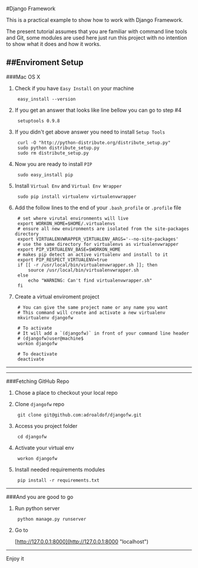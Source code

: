 #Django Framework

This is a practical example to show how to work with Django Framework.

The present tutorial assumes that you are familiar with command line tools and Git, some modules are used here just run this project with no intention to show what it does and how it works.

##Enviroment Setup
---
###Mac OS X

1. Check if you have `Easy Install` on your machine

        easy_install --version

2. If you get an answer that looks like line bellow you can go to step #4

        setuptools 0.9.8

3. If you didn't get above answer you need to install `Setup Tools`

        curl -O "http://python-distribute.org/distribute_setup.py"
        sudo python distribute_setup.py
        sudo rm distribute_setup.py

4. Now you are ready to install `PIP`

        sudo easy_install pip

5. Install `Virtual Env` and `Virtual Env Wrapper`

        sudo pip install virtualenv virtualenvwrapper

6. Add the follow lines to the end of your `.bash_profile` or `.profile` file

        # set where virutal environments will live
        export WORKON_HOME=$HOME/.virtualenvs
        # ensure all new environments are isolated from the site-packages directory
        export VIRTUALENVWRAPPER_VIRTUALENV_ARGS='--no-site-packages'
        # use the same directory for virtualenvs as virtualenvwrapper
        export PIP_VIRTUALENV_BASE=$WORKON_HOME
        # makes pip detect an active virtualenv and install to it
        export PIP_RESPECT_VIRTUALENV=true
        if [[ -r /usr/local/bin/virtualenvwrapper.sh ]]; then
            source /usr/local/bin/virtualenvwrapper.sh
        else
            echo "WARNING: Can't find virtualenvwrapper.sh"
        fi

7. Create a virtual enviroment project

        # You can give the same project name or any name you want
        # This command will create and activate a new virtualenv
        mkvirtualenv djangofw

        # To activate
        # It will add a `(djangofw)` in front of your command line header
        # (djangofw)user@machine$
        workon djangofw
        
        # To deactivate
        deactivate

---

---
###Fetching GitHub Repo

1. Chose a place to checkout your local repo
2. Clone `djangofw` repo

        git clone git@github.com:adroaldof/djangofw.git

3. Access you project folder

        cd djangofw

3. Activate your virtual env

        workon djangofw

3. Install needed requirements modules

        pip install -r requirements.txt

---
###And you are good to go

1. Run python server

        python manage.py runserver

2. Go to

    [http://127.0.0.1:8000](http://127.0.0.1:8000 "localhost")

---

Enjoy it